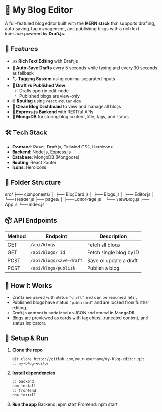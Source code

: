  # 📝 My Blog Editor

A full-featured blog editor built with the **MERN stack** that supports drafting, auto-saving, tag management, and publishing blogs with a rich text interface powered by **Draft.js**.

## 🚀 Features

- ✍️ **Rich Text Editing** with Draft.js  
- 💾 **Auto-Save Drafts** every 5 seconds while typing and every 30 seconds as fallback  
- 🏷️ **Tagging System** using comma-separated inputs  
- 📂 **Draft vs Published View**:  
  - Drafts open in edit mode  
  - Published blogs are view-only  
- 🌐 **Routing** using `react-router-dom`  
- 📄 **Clean Blog Dashboard** to view and manage all blogs  
- 🔧 **Express.js Backend** with RESTful APIs  
- 🧠 **MongoDB** for storing blog content, title, tags, and status

## 🛠️ Tech Stack

- **Frontend**: React, Draft.js, Tailwind CSS, Heroicons  
- **Backend**: Node.js, Express.js  
- **Database**: MongoDB (Mongoose)  
- **Routing**: React Router  
- **Icons**: Heroicons

## 📂 Folder Structure
src/
├── components/
│ ├── BlogCard.js
│ ├── Blogs.js
│ ├── Editor.js
│ └── Header.js
├── pages/
│ ├── EditorPage.js
│ └── ViewBlog.js
├── App.js
└── index.js

## 📦 API Endpoints

| Method | Endpoint               | Description                  |
|--------|------------------------|------------------------------|
| GET    | `/api/blogs`           | Fetch all blogs              |
| GET    | `/api/blogs/:id`       | Fetch single blog by ID      |
| POST   | `/api/blogs/save-draft`| Save or update a draft       |
| POST   | `/api/blogs/publish`   | Publish a blog               |

## 🧪 How It Works

- Drafts are saved with status `"draft"` and can be resumed later.
- Published blogs have status `"published"` and are locked from further editing.
- Draft.js content is serialized as JSON and stored in MongoDB.
- Blogs are previewed as cards with tag chips, truncated content, and status indicators.

## 🔧 Setup & Run

1. **Clone the repo**  
   ```bash
   git clone https://github.com/your-username/my-blog-editor.git
   cd my-blog-editor
   ```
2. **Install dependencies**
   ```bash
   cd backend
   npm install
   cd frontend
   npm install
   ```
3. **Run the app**
   Backend: npm start
   Frontend: npm start
